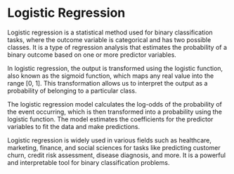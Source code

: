 <h1>Logistic Regression</h1>
<p>Logistic regression is a statistical method used for binary classification tasks, where the outcome variable is categorical and has two possible classes. It is a type of regression analysis that estimates the probability of a binary outcome based on one or more predictor variables.</p>
<p>In logistic regression, the output is transformed using the logistic function, also known as the sigmoid function, which maps any real value into the range [0, 1]. This transformation allows us to interpret the output as a probability of belonging to a particular class.</p>
<p>The logistic regression model calculates the log-odds of the probability of the event occurring, which is then transformed into a probability using the logistic function. The model estimates the coefficients for the predictor variables to fit the data and make predictions.</p>
<p>Logistic regression is widely used in various fields such as healthcare, marketing, finance, and social sciences for tasks like predicting customer churn, credit risk assessment, disease diagnosis, and more. It is a powerful and interpretable tool for binary classification problems.</p>